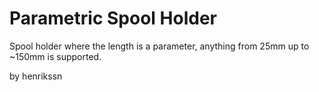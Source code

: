 # Parametric Spool Holder

Spool holder where the length is a parameter, anything from 25mm up to ~150mm is supported.

by henrikssn